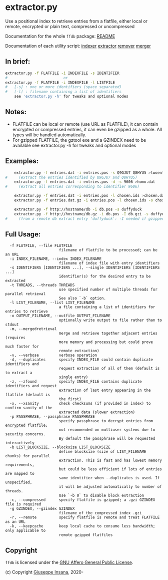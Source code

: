 # extractor.py

Use a positional index to retrieve entries from a flatfile, either local or remote,
encrypted or plain text, compressed or uncompressed

Documentation for the whole `ffdb` package: [README](README.md)

Documentation of each utility script:
[indexer](indexer.md)
[extractor](extractor.md)
[remover](extractor.md)
[merger](merger.md)

## In brief:
```bash
extractor.py -f FLATFILE -i INDEXFILE -s IDENTIFIER
#                         or
extractor.py -f FLATFILE -i INDEXFILE -l LISTFILE
#   [-s] : one or more identifiers (space separated)
#   [-l] : filename containing a list of identifiers
    see 'extractor.py -h' for tweaks and optional modes
```

## Notes:
* FLATFILE can be local or remote (use URL as FLATFILE), it can contain
         encrypted or compressed entries, it can even be gzipped as a whole.
         All types will be handled automatically.
* For gzipped FLATFILE, the gztool exe and a GZINDEX need to be available
         see extractor.py -h for tweaks and optional modes

## Examples:
```bash
    extractor.py -f entries.dat -i entries.pos -s Q9GJU7 Q8HYU5 >twoentries.dat
#     (extract the entries identified by Q9GJU7 and Q8HYU5)
    extractor.py -f entries.dat -i entries.pos -d -s 9606 >homo.dat
#     (extract all entries corresponding to identifier 9606)

    extractor.py -f entries.dat -i entries.pos -l chosen.ids >chosen.dat
    extractor.py -f entries.dat.gz -i entries.pos -l chosen.ids -o chosen.dat

    extractor.py -f http://hostname/db -i db.pos -s duffyduck
    extractor.py -f http://hostname/db.gz -i db.pos -I db.gzi -s duffyduck
#     (from a remote db extract entry 'duffyduck': -I needed if gzipped)
```

## Full Usage:
```
  -f FLATFILE, --file FLATFILE
                        filename of flatfile to be processed; can be an URL
  -i INDEX_FILENAME, --index INDEX_FILENAME
                        filename of index file with entry identifiers
  -s IDENTIFIERS [IDENTIFIERS ...], --single IDENTIFIERS [IDENTIFIERS ...]
                        identifier(s) for the desired entry to be extracted
  -t THREADS, --threads THREADS
                        use specified number of multiple threads for parallel retrieval
                        See also `-b` option.
  -l LIST_FILENAME, --list LIST_FILENAME
                        a file containing a list of identifiers for entries to retrieve
  -o OUTPUT_FILENAME, --outfile OUTPUT_FILENAME
                        optionally write output to file rather than to stdout
  -m, --mergedretrieval
                        merge and retrieve together adjacent entries (requires
                        more memory and processing but could prove much faster for
                        remote extraction)
  -v, --verbose         verbose operation
  -d, --duplicates      specify INDEX_FILE could contain duplicate identifiers and
                        request extraction of all of them (default is to extract a
                        single entry)
  -z, --zfound          specify INDEX_FILE contains duplicate identifiers and request
                        extraction of last entry appearing in the flatfile (default is
                        the first)
  -x, --xsanity         check checksums (if provided in index) to confirm sanity of the
                        extracted data (slower extraction)
  -p PASSPHRASE, --passphrase PASSPHRASE
                        specify passphrase to decrypt entries from encrypted flatfile;
                        not recommended on multiuser systems due to security concerns.
                        By default the passphrase will be requested interactively
  -b LIST_BLOCKSIZE, --blocksize LIST_BLOCKSIZE
                        define blocksize (size of LIST_FILENAME chunks) for parallel
                        extraction. This is fast and has lowest memory requirements,
                        but could be less efficient if lots of entries are mapped to
                        same identifier when --duplicates is used. If unspecified,
                        it will be adjusted automatically to number of threads.
                        Use `-b 0` to disable block extraction
  -c, --compressed      specify flatfile is gzipped; a .gzi GZINDEX file is required
  -g GZINDEX, --gzindex GZINDEX
                        filename of the compressed index .gzi
  -r, --remote          specify flatfile is remote and treat FLATFILE as an URL
  -k, --keepcache       keep local cache to consume less bandwidth; only applicable to
                        remote gzipped flatfiles
```

## Copyright

`ffdb` is licensed under the [GNU Affero General Public License](https://choosealicense.com/licenses/agpl-3.0/).

(c) Copyright [Giuseppe Insana](http://insana.net), 2020-
